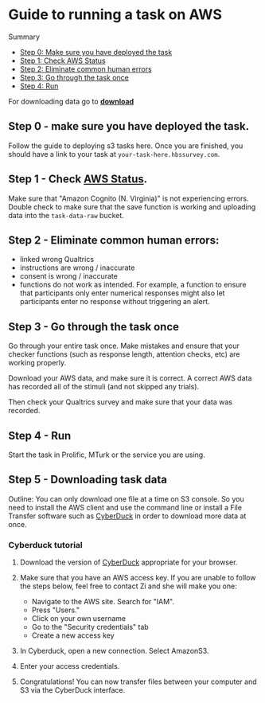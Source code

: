 # Guide to running a task on AWS

Summary

<!-- toc -->

- [Step 0: Make sure you have deployed the task](#step-0---make-sure-you-have-deployed-the-task)
- [Step 1: Check AWS Status](#step-1---check-aws-status)
- [Step 2: Eliminate common human errors](#step-2---eliminate-common-human-errors)
- [Step 3: Go through the task once](#step-3---go-through-the-task-once)
- [Step 4: Run](#step-4---run)

For downloading data go to **[download](lab_helper_codes/guides/aws/s3-tasks/download.md)**
<!-- tocstop -->


## Step 0 - make sure you have deployed the task.
Follow the guide to deploying s3 tasks here. Once you are finished, you should have a link to your task at `your-task-here.hbssurvey.com`.

## Step 1 - Check [AWS Status](https://status.aws.amazon.com/).
Make sure that "Amazon Cognito (N. Virginia)" is not experiencing errors. Double check to make sure that the save function is working and uploading data into the `task-data-raw` bucket.

## Step 2 - Eliminate common human errors:

  - linked wrong Qualtrics
  - instructions are wrong / inaccurate
  - consent is wrong / inaccurate
  - functions do not work as intended. For example, a function to ensure that participants only enter numerical responses might also let participants enter no response without triggering an alert.

## Step 3 - Go through the task once
Go through your entire task once. Make mistakes and ensure that your checker functions (such as response length, attention checks, etc) are working properly.

Download your AWS data, and make sure it is correct. A correct AWS data has recorded all of the stimuli (and not skipped any trials).

Then check your Qualtrics survey and make sure that your data was recorded.

## Step 4 - Run

Start the task in Prolific, MTurk or the service you are using.

## Step 5 - Downloading task data

Outline: You can only download one file at a time on S3 console. So you need to install the AWS client and use the command line or install a File Transfer software such as [CyberDuck](https://cyberduck.io/) in order to download more data at once.

### Cyberduck tutorial

1. Download the version of [CyberDuck](https://cyberduck.io/) appropriate for your browser.
2. Make sure that you have an AWS access key. If you are unable to follow the steps below, feel free to contact Zi and she will make you one:

    - Navigate to the AWS site. Search for "IAM".
    - Press "Users."
    - Click on your own username
    - Go to the "Security credentials" tab
    - Create a new access key

3. In Cyberduck, open a new connection. Select AmazonS3.
4. Enter your access credentials.
5. Congratulations! You can now transfer files between your computer and S3 via the CyberDuck interface.

